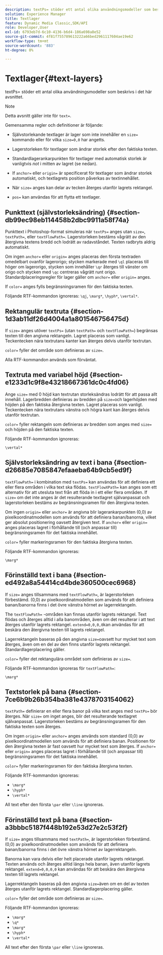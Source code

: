 ```yaml
---
description: textPs= stöder ett antal olika användningsmodeller som beskrivs i det här avsnittet.
solution: Experience Manager
title: Textlager
feature: Dynamic Media Classic,SDK/API
role: Developer,User
exl-id: 6793eb7d-6c10-4136-b6d4-186a698a8e52
source-git-commit: 4f81f755789613222a66bed2961117604ae19e62
workflow-type: tm+mt
source-wordcount: '883'
ht-degree: 0%

---
```


# Textlager{#text-layers}

textPs= stöder ett antal olika användningsmodeller som beskrivs i det här avsnittet.

>[!NOTE]
>
>Detta avsnitt gäller inte för `text=`.

Gemensamma regler och definitioner är följande:

* Självstorlekande textlager är lager som inte innehåller en `size=` kommando eller för vilka `size=0,0` har angetts.

* Lagerstorleken för textlager som ändrar storlek efter den faktiska texten.
* Standardlagerankarpunkten för textlager med automatisk storlek är vanligtvis *not* i mitten av lagret (se nedan).
* If `anchor=` eller `origin=` är specificerat för textlager som ändrar storlek automatiskt, och textlagrets position påverkas av textinnehållet.

* När `size=` anges kan delar av tecken återges utanför lagrets rektangel.
* `pos=` kan användas för att flytta ett textlager.

## Punkttext (självstorleksändring) {#section-db99ec98eb114458b2dbc9911a58f74a}

Punkttext i Photoshop-format simuleras när `textPs=` anges utan `size=`, `textPath=`, eller `textFlowPath=`. Lagerstorleken bestäms vågrätt av den återgivna textens bredd och lodrätt av radavståndet. Texten radbryts aldrig automatiskt.

Om ingen `anchor=` eller `origin=` anges placeras den första textraden omedelbart ovanför lagerorigo; stycken markerade med `\ql` placeras till höger om lagerorigo, stycken som innehåller `\qr` återges till vänster om origo och stycken med `\qc` centreras vågrätt runt origo. Standardplaceringsregler för lager gäller om `anchor=` eller `origin=` anges.

If `color=` anges fylls begränsningsramen för den faktiska texten.

Följande RTF-kommandon ignoreras: `\qj`, `\marg*`, `\hyph*`, `\vertal*`.

## Rektangulär textruta {#section-1d3ab11df26d4004a1a801546756475d}

If `size=` anges utöver `textPs=` (utan `textPath=` och `textFlowPath=`) begränsas texten till den angivna rektangeln. Lagret placeras som vanligt. Teckentecken nära textrutans kanter kan återges delvis utanför textrutan.

`color=` fyller det område som definieras av `size=`.

Alla RTF-kommandon används som förväntat.

## Textruta med variabel höjd {#section-e1233d1c9f8e43218667361dc0c4fd06}

Ange `size=` med 0 höjd kan textrutan storleksändras lodrätt för att passa allt innehåll. Lagerbredden definieras av bredden på `size=`och lagerhöjden med höjden på den faktiska återgivna texten. Lagret placeras som vanligt. Teckentecken nära textrutans vänstra och högra kant kan återges delvis utanför textrutan.

`color=` fyller rektangeln som definieras av bredden som anges med `size=` och höjden på den faktiska texten.

Följande RTF-kommandon ignoreras:

`\vertal*`

## Självstorleksändring av text i bana {#section-d26685e7085847efaaeba64b9cb5ed9f}

`textFlowPath=` i kombination med `textPs=` kan användas för att definiera ett eller flera områden i vilka text ska flödas. `textFlowXPath=` kan anges som ett alternativ för att utesluta text från att flöda in i ett eller flera områden. If `size=` om det inte anges är det resulterande textlagret självanpassat och lagerstorleken bestäms av begränsningsramen för den återgivna texten.

Om ingen `origin=` eller `anchor=` är angivna blir lagerankarpunkten (0,0) av pixelkoordinatmodellen som används för att definiera banan/banorna, vilket ger absolut positionering oavsett återgiven text. If `anchor=` eller `origin=` anges placeras lagret i förhållande till (och anpassar till) begränsningsramen för det faktiska innehållet.

`color=` fyller markeringsramen för den faktiska återgivna texten.

Följande RTF-kommandon ignoreras:

`\marg*`

## Förinställd text i bana {#section-ed492a8a54414cd4bde360500cec6968}

If `size=` anges tillsammans med `textFlowPath=`, är lagerstorleken förbestämd. (0,0) av pixelkoordinatmodellen som används för att definiera banan/banorna finns i det övre vänstra hörnet av lagerrektangeln.

The `textFlowPath=` -områden kan finnas utanför lagrets rektangel. Text flödas och återges alltid i alla banområden, även om det resulterar i att text återges utanför lagrets rektangel. `extend=0,0,0,0`kan användas för att beskära den återgivna texten till lagrets rektangel.

Lagerrektangeln baseras på den angivna `size=`oavsett hur mycket text som återges, även om en del av den finns utanför lagrets rektangel. Standardlagerplacering gäller.

`color=` fyller det rektangulära området som definieras av `size=`.

Följande RTF-kommandon ignoreras för `textFlowPath=`:

`\marg*`

## Textstorlek på bana {#section-7ce6b9b26b354ba381e4378703154062}

`textPath=` definierar en eller flera banor på vilka text anges med `textPs=` bör återges. När `size=` om inget anges, blir det resulterande textlagret självanpassat. Lagerstorleken bestäms av begränsningsramen för den faktiska texten som återges.

Om ingen `origin=` eller `anchor=` anges används som standard (0,0) av pixelkoordinatmodellen som används för att definiera banan. Positionen för den återgivna texten är fast oavsett hur mycket text som återges. If `anchor=` eller `origin=` anges placeras lagret i förhållande till (och anpassar till) begränsningsramen för det faktiska innehållet.

`color=` fyller markeringsramen för den faktiska återgivna texten.

Följande RTF-kommandon ignoreras:

* `\marg*`
* `\hyph*`
* `\vertal*`

All text efter den första `\par` eller `\line` ignoreras.

## Förinställd text på bana {#section-a3bbbc5187f448b192e53d27e2c53f2f}

If `size=` anges tillsammans med `textPath=`, är lagerstorleken förbestämd. (0,0) av pixelkoordinatmodellen som används för att definiera banan/banorna finns i det övre vänstra hörnet av lagerrektangeln.

Banorna kan vara delvis eller helt placerade utanför lagrets rektangel. Texten används och återges alltid längs hela banan, även utanför lagrets rektangel. `extend=0,0,0,0` kan användas för att beskära den återgivna texten till lagrets rektangel.

Lagerrektangeln baseras på den angivna `size=`även om en del av texten återges utanför lagrets rektangel. Standardlagerplacering gäller.

`color=` fyller det område som definieras av `size=`.

Följande RTF-kommandon ignoreras:

* `\marg*`
* `\q*`
* `\marg*`
* `\hyph*`
* `\vertal*`

All text efter den första `\par` eller `\line` ignoreras.
